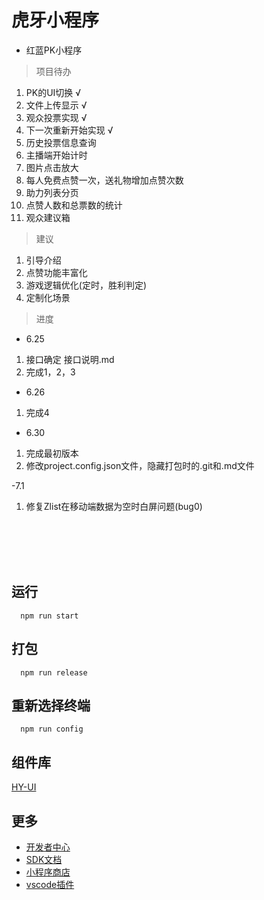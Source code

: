 # 虎牙小程序

* 红蓝PK小程序

> 项目待办

1. PK的UI切换                               √
2. 文件上传显示                              √  
3. 观众投票实现                              √      
4. 下一次重新开始实现                         √
5. 历史投票信息查询
6. 主播端开始计时 
7. 图片点击放大
8. 每人免费点赞一次，送礼物增加点赞次数
9. 助力列表分页
10. 点赞人数和总票数的统计
11. 观众建议箱


> 建议
1. 引导介绍
2. 点赞功能丰富化
3. 游戏逻辑优化(定时，胜利判定)
4. 定制化场景

> 进度

- 6.25

1. 接口确定  接口说明.md
2. 完成1，2，3

- 6.26
1. 完成4

- 6.30
1. 完成最初版本
2. 修改project.config.json文件，隐藏打包时的.git和.md文件

-7.1 
1. 修复Zlist在移动端数据为空时白屏问题(bug0)


<br/>
<br/>
<br/>
<br/>

## 运行

``` 
  npm run start
```

## 打包

``` 
  npm run release
```

## 重新选择终端

``` 
  npm run config
```

## 组件库

  [HY-UI](http://hd.huya.com/web/hy-ui-doc/)

## 更多

* [开发者中心](https://ext.huya.com/)
* [SDK文档](http://dev.huya.com/docs#/sdk/SDK%E6%96%87%E6%A1%A3)
* [小程序商店](https://appstore.huya.com/)
* [vscode插件](https://marketplace.visualstudio.com/items?itemName=mogewcy.hyextvscode)
